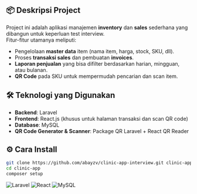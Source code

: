 ## 📦 Deskripsi Project

Project ini adalah aplikasi manajemen **inventory** dan **sales** sederhana yang dibangun untuk keperluan test interview.  
Fitur-fitur utamanya meliputi:

-   Pengelolaan **master data** item (nama item, harga, stock, SKU, dll).
-   Proses **transaksi sales** dan pembuatan **invoices**.
-   **Laporan penjualan** yang bisa difilter berdasarkan harian, mingguan, atau bulanan.
-   **QR Code** pada SKU untuk mempermudah pencarian dan scan item.

## 🛠️ Teknologi yang Digunakan

-   **Backend**: Laravel
-   **Frontend**: React.js (khusus untuk halaman transaksi dan scan QR code)
-   **Database**: MySQL
-   **QR Code Generator & Scanner**: Package QR Laravel + React QR Reader

## ⚙️ Cara Install

```bash
git clone https://github.com/abayzv/clinic-app-interview.git clinic-app
cd clinic-app
composer setup
```

![Laravel](https://img.shields.io/badge/Laravel-12-red)
![React](https://img.shields.io/badge/React-19-blue)
![MySQL](https://img.shields.io/badge/MySQL-8-orange)
